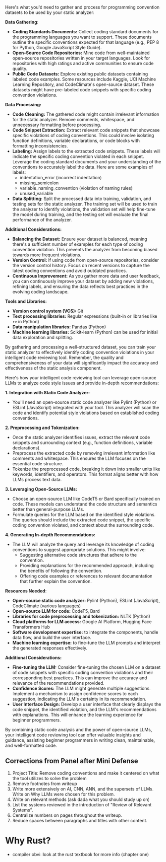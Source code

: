 Here's what you'd need to gather and process for programming convention datasets to be used by your static analyzer:

**Data Gathering:**

* **Coding Standards Documents:** Collect coding standard documents for the programming languages you want to support. These documents outline the specific conventions expected for that language (e.g., PEP 8 for Python, Google JavaScript Style Guide).
* **Open-Source Code Repositories:**  Mine code from well-maintained open-source repositories written in your target languages. Look for repositories with high ratings and active communities to ensure code quality.
* **Public Code Datasets:** Explore existing public datasets containing labeled code examples. Some resources include Kaggle, UCI Machine Learning Repository, and CodeClimate's open-source dataset. These datasets might have pre-labeled code snippets with specific coding convention violations.

**Data Processing:**

* **Code Cleaning:** The gathered code might contain irrelevant information for the static analyzer. Remove comments, whitespace, and unnecessary formatting before processing.
* **Code Snippet Extraction:** Extract relevant code snippets that showcase specific violations of coding conventions. This could involve isolating function definitions, variable declarations, or code blocks with formatting inconsistencies.
* **Labeling:**  Assign labels to the extracted code snippets.  These labels will indicate the specific coding convention violated in each snippet. Leverage the coding standard documents and your understanding of the conventions to accurately label the data. Here are some examples of labels:
  * indentation_error (incorrect indentation)
  * missing_semicolon
  * variable_naming_convention (violation of naming rules)
  * unused_variable
* **Data Splitting:** Split the processed data into training, validation, and testing sets for the static analyzer. The training set will be used to train the analyzer to identify violations, the validation set will help fine-tune the model during training, and the testing set will evaluate the final performance of the analyzer.

**Additional Considerations:**

* **Balancing the Dataset:**  Ensure your dataset is balanced, meaning there's a sufficient number of examples for each type of coding convention violation.  This prevents the analyzer from becoming biased towards more frequent violations.
* **Version Control:** If using code from open-source repositories, consider the version control history. Focus on recent versions to capture the latest coding conventions and avoid outdated practices.
* **Continuous Improvement:**  As you gather more data and user feedback, you can continuously improve your dataset by adding new violations, refining labels, and ensuring the data reflects best practices in the evolving coding landscape.

**Tools and Libraries:**

* **Version control system (VCS):** Git
* **Text processing libraries:** Regular expressions (built-in or libraries like `re` in Python)
* **Data manipulation libraries:** Pandas (Python)
* **Machine learning libraries:** Scikit-learn (Python) can be used for initial data exploration and splitting.

By gathering and processing a well-structured dataset, you can train your static analyzer to effectively identify coding convention violations in your intelligent code reviewing tool. Remember, the quality and comprehensiveness of your data will significantly impact the accuracy and effectiveness of the static analysis component.

Here's how your intelligent code reviewing tool can leverage open-source LLMs to analyze code style issues and provide in-depth recommendations:

**1. Integration with Static Code Analyzer:**

* You'll need an open-source static code analyzer like Pylint (Python) or ESLint (JavaScript) integrated with your tool. This analyzer will scan the code and identify potential style violations based on established coding conventions.

**2. Preprocessing and Tokenization:**

* Once the static analyzer identifies issues, extract the relevant code snippets and surrounding context (e.g., function definitions, variable declarations).
* Preprocess the extracted code by removing irrelevant information like comments and whitespace. This ensures the LLM focuses on the essential code structure.
* Tokenize the preprocessed code, breaking it down into smaller units like keywords, identifiers, and operators. This format aligns better with how LLMs process text data.

**3. Leveraging Open-Source LLMs:**

* Choose an open-source LLM like CodeT5 or Bard specifically trained on code. These models can understand the code structure and semantics better than general-purpose LLMs.
* Formulate queries for the LLM based on the identified style violations. The queries should include the extracted code snippet, the specific coding convention violated, and context about the surrounding code.

**4. Generating In-depth Recommendations:**

* The LLM will analyze the query and leverage its knowledge of coding conventions to suggest appropriate solutions. This might involve:
  * Suggesting alternative code structures that adhere to the convention.
  * Providing explanations for the recommended approach, including the benefits of following the convention.
  * Offering code examples or references to relevant documentation that further explain the convention.

**Resources Needed:**

* **Open-source static code analyzer:** Pylint (Python), ESLint (JavaScript), CodeClimate (various languages)
* **Open-source LLM for code:** CodeT5, Bard
* **Libraries for code preprocessing and tokenization:** NLTK (Python)
* **Cloud platforms for LLM access:** Google AI Platform, Hugging Face  Transformers Hub
* **Software development expertise:**  to integrate the components, handle data flow, and build the user interface.
* **Machine learning expertise:** to fine-tune the LLM prompts and interpret the generated responses effectively.

**Additional Considerations:**

* **Fine-tuning the LLM:** Consider fine-tuning the chosen LLM on a dataset of code snippets with specific coding convention violations and their corresponding best practices. This can improve the accuracy and relevance of the recommendations provided.
* **Confidence Scores:**  The LLM might generate multiple suggestions. Implement a mechanism to assign confidence scores to each suggestion, indicating the LLM's certainty in its recommendation.
* **User Interface Design:**  Develop a user interface that clearly displays the code snippet, the identified violation, and the LLM's recommendations with explanations. This will enhance the learning experience for beginner programmers.

By combining static code analysis and the power of open-source LLMs, your intelligent code reviewing tool can offer valuable insights and guidance, assisting beginner programmers in writing clean, maintainable, and well-formatted code.

## Corrections from Panel after Mini Defense

1. Project Title: Remove coding conventions and make it centered on what the tool utilizes to solve the problem
2. Remove footnotes from writeup
3. Write more extensively on AI, CNN, ANN, and the supersets of LLMs. Write on Why LLMs were chosen for this problem.
4. Write on relevant methods (ask dada what you should study up on)
5. List the systems reviewed in the introduction of "Review of Relevant Systems".
6. Centralize numbers on pages throughout the writeup.
7. Reduce spaces between paragraphs and titles with other content.

# Why Rust?

- compiler obvi: look at the rust textbook for more info (chapter one)
